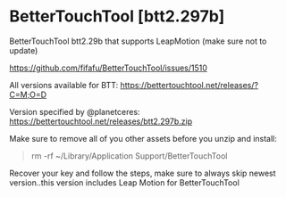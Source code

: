 # BetterTouchTool [btt2.297b]
BetterTouchTool btt2.29b that supports LeapMotion (make sure not to update)

https://github.com/fifafu/BetterTouchTool/issues/1510

All versions available for BTT:
https://bettertouchtool.net/releases/?C=M;O=D

Version specified by @planetceres:
https://bettertouchtool.net/releases/btt2.297b.zip

Make sure to remove all of you other assets before you unzip and install:
> rm -rf ~/Library/Application Support/BetterTouchTool

Recover your key and follow the steps, make sure to always skip newest version..this version includes Leap Motion for BetterTouchTool

